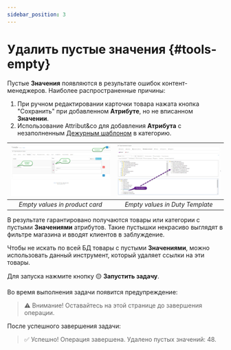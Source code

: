 ```yaml
---
sidebar_position: 3
---
```


# Удалить пустые значения {#tools-empty}

Пустые **Значения** появляются в результате ошибок контент-менеджеров. Наиболее распространенные причины:

1. При ручном редактировании карточки товара нажата кнопка "Сохранить" при добавленном **Атрибуте**, но не вписанном **Значении**.
2. Использование Attribut&co для добавления **Атрибута** с незаполненным [Дежурным шаблоном](/general-info/duty.md) в категорию.

| ![Empty values1](/img/tutorial/empty4.jpg) | ![Empty values2](/img/tutorial/empty5.jpg) |
|:--:|:--:|
| *Empty values in product card* | *Empty values in Duty Template* |

В результате гарантировано получаются товары или категории с пустыми **Значениями** атрибутов. Такие пустышки некрасиво выглядят в фильтре магазина и вводят клиентов в заблуждение.

Чтобы не искать по всей БД товары с пустыми **Значениями**, можно использовать данный инструмент, который удаляет ссылки на эти товары.

Для запуска нажмите кнопку 🟡 **Запустить задачу**.

Во время выполнения задачи появится предупреждение:

> ⚠ Внимание! Оставайтесь на этой странице до завершения операции.

После успешного завершения задачи:

> ✅ Успешно! Операция завершена. Удалено пустых значений: 48.

